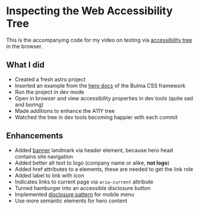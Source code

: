 # Inspecting the Web Accessibility Tree

This is the accompanying code for my video on testing via [accessibility tree] in the browser.

## What I did

- Created a fresh astro project
- Inserted an example from the [hero docs][bulma-hero] of the Bulma  CSS framework
- Run the project in dev mode
- Open in browser and view accessibility properties in dev tools (quite sad and boring)
- Made additions to enhance the A11Y tree
- Watched the tree in dev tools becoming happier with each commit

## Enhancements

- Added [banner] landmark via header element, because hero head contains site navigation
- Added better alt text to logo (company name or alike, **not logo**)
- Added href attributes to a elements, these are needed to get the link role
- Added label to link with icon
- Indicates links to current page via `aria-current` attribute
- Turned hamburger into an accessible disclosure button
- Implemented [disclosure pattern] for mobile menu
- Use more semantic elements for hero content

[accessibility tree]: https://developer.mozilla.org/en-US/docs/Glossary/Accessibility_tree
[bulma-hero]: https://bulma.io/documentation/layout/hero/
[banner]: https://developer.mozilla.org/en-US/docs/Web/Accessibility/ARIA/Reference/Roles/banner_role
[disclosure pattern]: https://www.w3.org/WAI/ARIA/apg/patterns/disclosure/
